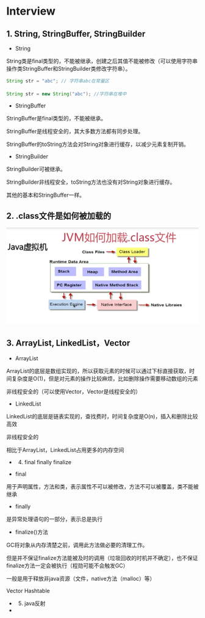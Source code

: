 # Interview

## 1. String, StringBuffer, StringBuilder

* String

String类是final类型的，不能被继承，创建之后其值不能被修改（可以使用字符串操作类StringBuffer和StringBuilder类修改字符串）。

```java
String str = "abc"; // 字符串abc在常量区

String str = new String("abc"); //字符串在堆中
```

* StringBuffer

StringBuffer是final类型的，不能被继承。

StringBuffer是线程安全的，其大多数方法都有同步处理。

StringBuffer的toString方法会对String对象进行缓存，以减少元素复制开销。


* StringBuilder

StringBuilder可被继承。

StringBuilder非线程安全，toString方法也没有对String对象进行缓存。

其他的基本和StringBuffer一样。


## 2. .class文件是如何被加载的

![](../../assets/images/Android/Java/java_class_loader.png)


## 3. ArrayList, LinkedList，Vector

* ArrayList

ArrayList的底层是数组实现的，所以获取元素的时候可以通过下标直接获取，时间复杂度是O(1)，但是对元素的操作比较麻烦，比如删除操作需要移动数组的元素

非线程安全的（可以使用Vector，Vector是线程安全的）


* LinkedList

LinkedList的底层是链表实现的，查找费时，时间复杂度是O(n)，插入和删除比较高效

非线程安全的

相比于ArrayList，LinkedList占用更多的内存空间


* 4. final finally finalize

* final

用于声明属性，方法和类，表示属性不可以被修改，方法不可以被覆盖，类不能被继承

* finally

是异常处理语句的一部分，表示总是执行

* finalize()方法

GC将对象从内存清楚之前，调用此方法做必要的清理工作。

但是并不保证finalize方法能被及时的调用（垃圾回收的时机并不确定），也不保证finalize方法一定会被执行（程勋可能不会触发GC）

一般是用于释放非java资源（文件，native方法（malloc）等）


Vector Hashtable


* 5. java反射



*
